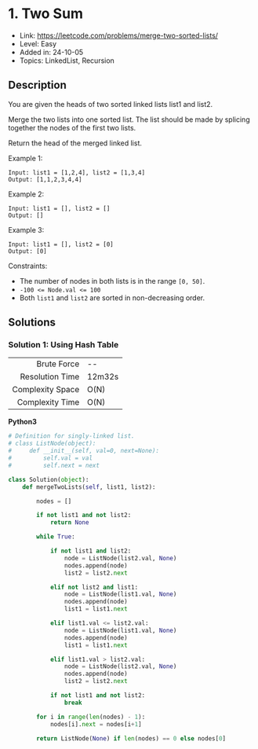 # 1. Two Sum

- Link: https://leetcode.com/problems/merge-two-sorted-lists/
- Level: Easy
- Added in: 24-10-05
- Topics: LinkedList, Recursion

## Description

You are given the heads of two sorted linked lists list1 and list2.

Merge the two lists into one sorted list. The list should be made by splicing together the nodes of the first two lists.

Return the head of the merged linked list.

Example 1:
```
Input: list1 = [1,2,4], list2 = [1,3,4]
Output: [1,1,2,3,4,4]
```

Example 2:
```
Input: list1 = [], list2 = []
Output: []
```

Example 3:
```
Input: list1 = [], list2 = [0]
Output: [0]
```

Constraints:

- The number of nodes in both lists is in the range `[0, 50]`.
- `-100 <= Node.val <= 100`
- Both `list1` and `list2` are sorted in non-decreasing order.

## Solutions

### Solution 1: Using Hash Table

|                  |        |
|-----------------:|--------|
|      Brute Force | --     |
|  Resolution Time | 12m32s |
| Complexity Space | O(N)   |
|  Complexity Time | O(N)   |

**Python3**

```py
# Definition for singly-linked list.
# class ListNode(object):
#     def __init__(self, val=0, next=None):
#         self.val = val
#         self.next = next

class Solution(object):
    def mergeTwoLists(self, list1, list2):

        nodes = []

        if not list1 and not list2:
            return None

        while True:

            if not list1 and list2:
                node = ListNode(list2.val, None)
                nodes.append(node)
                list2 = list2.next

            elif not list2 and list1:
                node = ListNode(list1.val, None)
                nodes.append(node)
                list1 = list1.next

            elif list1.val <= list2.val:
                node = ListNode(list1.val, None)
                nodes.append(node)
                list1 = list1.next

            elif list1.val > list2.val:
                node = ListNode(list2.val, None)
                nodes.append(node)
                list2 = list2.next

            if not list1 and not list2:
                break

        for i in range(len(nodes) - 1):
            nodes[i].next = nodes[i+1]

        return ListNode(None) if len(nodes) == 0 else nodes[0]
```
